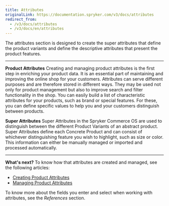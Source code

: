 ```yaml
---
title: Attributes
originalLink: https://documentation.spryker.com/v3/docs/attributes
redirect_from:
  - /v3/docs/attributes
  - /v3/docs/en/attributes
---
```


The attributes section is designed to create the super attributes that define the product variants and define the descriptive attributes that present the product features.
***
**Product Attributes**
Creating and managing product attributes is the first step in enriching your product data. It is an essential part of maintaining and improving the online shop for your customers. Attributes can serve different purposes and are therefore stored in different ways. They may be used not only for product management but also to improve search and filter functionality in the shop.
You can easily build a list of characteristic attributes for your products, such as brand or special features. For these, you can define specific values to help you and your customers distinguish between products. 

**Super Attributes**
Super Attributes in the Spryker Commerce OS are used to distinguish between the different Product Variants of an abstract product. Super Attributes define each Concrete Product and can consist of whichever distinguishing feature you wish to highlight, such as size or color. This information can either be manually managed or imported and processed automatically. 
***
**What's next?**
To know how that attributes are created and managed, see the following articles:
* [Creating Product Attributes](/docs/scos/dev/user-guides/201907.0/back-office-user-guide/products/attributes/creating-a-product-attribute.html)
* [Managing Product Attributes](/docs/scos/dev/user-guides/201907.0/back-office-user-guide/products/attributes/managing-attributes.html)

To know more about the fields you enter and select when working with attributes, see the _References_ section.
